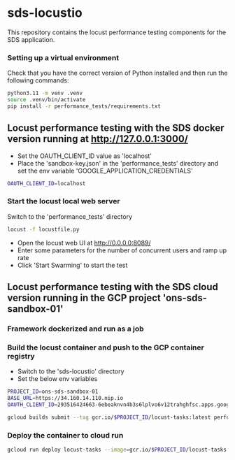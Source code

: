 # sds-locustio

This repository contains the locust performance testing components for the SDS application.

### Setting up a virtual environment

Check that you have the correct version of Python installed and then run the following commands:

```bash
python3.11 -m venv .venv
source .venv/bin/activate
pip install -r performance_tests/requirements.txt
```

## Locust performance testing with the SDS docker version running at http://127.0.0.1:3000/

- Set the OAUTH_CLIENT_ID value as 'localhost'
- Place the 'sandbox-key.json' in the 'performance_tests' directory and set the env variable 'GOOGLE_APPLICATION_CREDENTIALS'

```bash
OAUTH_CLIENT_ID=localhost
```

### Start the locust local web server

Switch to the 'performance_tests' directory

```bash
locust -f locustfile.py
```

- Open the locust web UI at http://0.0.0.0:8089/
- Enter some parameters for the number of concurrent users and ramp up rate
- Click 'Start Swarming' to start the test

## Locust performance testing with the SDS cloud version running in the GCP project 'ons-sds-sandbox-01'

### Framework dockerized and run as a job

### Build the locust container and push to the GCP container registry

- Switch to the 'sds-locustio' directory
- Set the below env variables

```bash
PROJECT_ID=ons-sds-sandbox-01
BASE_URL=https://34.160.14.110.nip.io
OAUTH_CLIENT_ID=293516424663-6ebeaknvn4b3s6lplvo6v12trahghfsc.apps.googleusercontent.com
```

```bash
gcloud builds submit --tag gcr.io/$PROJECT_ID/locust-tasks:latest performance_tests/
```

### Deploy the container to cloud run

```bash
gcloud run deploy locust-tasks --image=gcr.io/$PROJECT_ID/locust-tasks:latest --set-env-vars=PROJECT_ID=$PROJECT_ID,BASE_URL=$BASE_URL,OAUTH_CLIENT_ID=$OAUTH_CLIENT_ID --region=europe-west2 --port=8089
```
